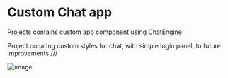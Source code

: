 # Custom Chat app

Projects contains custom app component using ChatEngine

Project conating custom styles for chat, with simple login panel, to future improvements
///


![image](https://user-images.githubusercontent.com/93586648/159054693-f78497de-0705-49f5-ad41-41551e2a8dd1.png)
